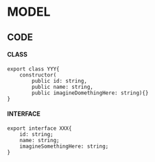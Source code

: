# MODEL

## CODE

#### CLASS
```
export class YYY{
    constructor(
        public id: string, 
        public name: string, 
        public imagineDomethingHere: string){}
} 
```

#### INTERFACE
``` 
export interface XXX{
    id: string;
    name: string;
    imagineSomethingHere: string;
}
``` 
